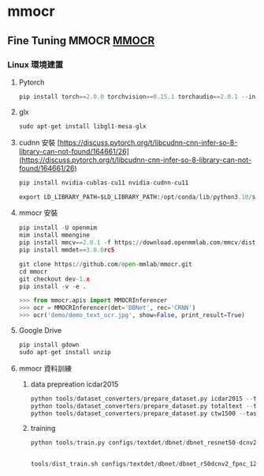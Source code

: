 # mmocr
Fine Tuning MMOCR
[MMOCR](https://github.com/open-mmlab/mmocr)
---

### Linux 環境建置
1. Pytorch
    
    ```python
    pip install torch==2.0.0 torchvision==0.15.1 torchaudio==2.0.1 --index-url https://download.pytorch.org/whl/cu118
    ```
2. glx
    
    ```python
    sudo apt-get install libgl1-mesa-glx
    ```
    
3. cudnn 安裝  [https://discuss.pytorch.org/t/libcudnn-cnn-infer-so-8-library-can-not-found/164661/26](https://discuss.pytorch.org/t/libcudnn-cnn-infer-so-8-library-can-not-found/164661/26)
    
    ```python
    pip install nvidia-cublas-cu11 nvidia-cudnn-cu11
    
    export LD_LIBRARY_PATH=$LD_LIBRARY_PATH:/opt/conda/lib/python3.10/site-packages/nvidia/cublas/lib:/opt/conda/lib/python3.10/site-packages/nvidia/cudnn/lib
    ```
    
4. mmocr 安裝
    
    ```python
    pip install -U openmim
    mim install mmengine
    pip install mmcv==2.0.1 -f https://download.openmmlab.com/mmcv/dist/cu118/torch2.0/index.html
    pip install mmdet==3.0.0rc5
    
    ```
    
    ```python
    git clone https://github.com/open-mmlab/mmocr.git
    cd mmocr
    git checkout dev-1.x
    pip install -v -e .
    
    >>> from mmocr.apis import MMOCRInferencer
    >>> ocr = MMOCRInferencer(det='DBNet', rec='CRNN')
    >>> ocr('demo/demo_text_ocr.jpg', show=False, print_result=True)
    ```
    
5. Google Drive
    
    ```python
    pip install gdown
    sudo apt-get install unzip
    ```
    
6. mmocr  資料訓練
    1. data prepreation icdar2015
        
        ```python
        python tools/dataset_converters/prepare_dataset.py icdar2015 --task textdet
        python tools/dataset_converters/prepare_dataset.py totaltext --task textdet
        python tools/dataset_converters/prepare_dataset.py ctw1500 --task textdet
        ```
        
    2. training
        
        ```python
        python tools/train.py configs/textdet/dbnet/dbnet_resnet50-dcnv2_fpnc_1200e_icdar2015.py --work-dir dbnet/ --amp
        ```
        
        ```python
        
        tools/dist_train.sh configs/textdet/dbnet/dbnet_r50dcnv2_fpnc_1200e_icdar2015.py 8
        ```